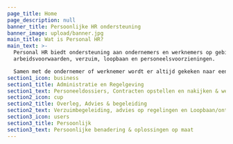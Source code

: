 ```yaml
---
page_title: Home
page_description: null
banner_title: Persoonlijke HR ondersteuning
banner_image: upload/banner.jpg
main_title: Wat is Personal HR?
main_text: >-
  Personal HR biedt ondersteuning aan ondernemers en werknemers op gebied van
  arbeidsvoorwaarden, verzuim, loopbaan en personeelsvoorzieningen.

  Samen met de ondernemer of werknemer wordt er altijd gekeken naar een passende oplossing.
section1_icon: business
section1_title: Administratie en Regelgeving
section1_text: Personeeldossiers, Contracten opstellen en nakijken & werkplek onderzoeken
section2_icon: cup
section2_title: Overleg, Advies & begeleiding
section2_text: Verzuimbegeleiding, advies op regelingen en Loopbaan/ontwikkeltrajecten
section3_icon: users
section3_title: Persoonlijk
section3_text: Persoonlijke benadering & oplossingen op maat
---
```


